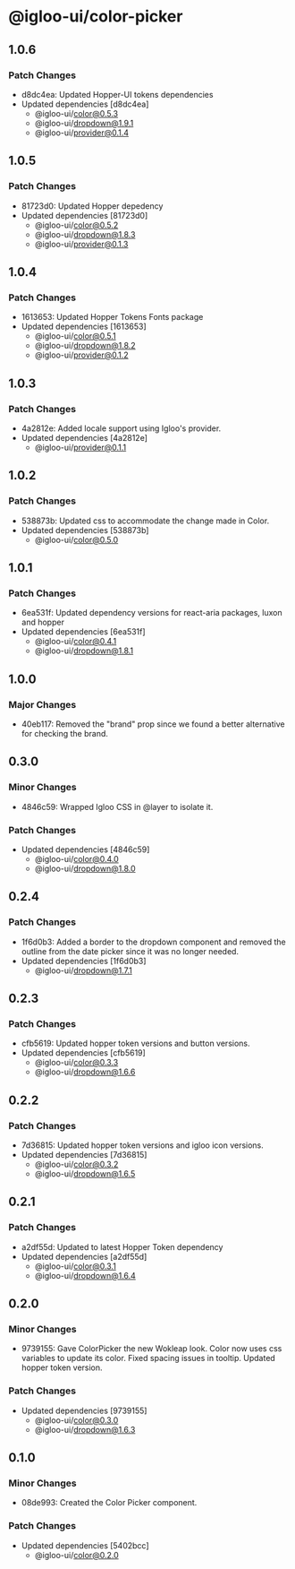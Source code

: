 # @igloo-ui/color-picker

## 1.0.6

### Patch Changes

- d8dc4ea: Updated Hopper-UI tokens dependencies
- Updated dependencies [d8dc4ea]
  - @igloo-ui/color@0.5.3
  - @igloo-ui/dropdown@1.9.1
  - @igloo-ui/provider@0.1.4

## 1.0.5

### Patch Changes

- 81723d0: Updated Hopper depedency
- Updated dependencies [81723d0]
  - @igloo-ui/color@0.5.2
  - @igloo-ui/dropdown@1.8.3
  - @igloo-ui/provider@0.1.3

## 1.0.4

### Patch Changes

- 1613653: Updated Hopper Tokens Fonts package
- Updated dependencies [1613653]
  - @igloo-ui/color@0.5.1
  - @igloo-ui/dropdown@1.8.2
  - @igloo-ui/provider@0.1.2

## 1.0.3

### Patch Changes

- 4a2812e: Added locale support using Igloo's provider.
- Updated dependencies [4a2812e]
  - @igloo-ui/provider@0.1.1

## 1.0.2

### Patch Changes

- 538873b: Updated css to accommodate the change made in Color.
- Updated dependencies [538873b]
  - @igloo-ui/color@0.5.0

## 1.0.1

### Patch Changes

- 6ea531f: Updated dependency versions for react-aria packages, luxon and hopper
- Updated dependencies [6ea531f]
  - @igloo-ui/color@0.4.1
  - @igloo-ui/dropdown@1.8.1

## 1.0.0

### Major Changes

- 40eb117: Removed the "brand" prop since we found a better alternative for checking the brand.

## 0.3.0

### Minor Changes

- 4846c59: Wrapped Igloo CSS in @layer to isolate it.

### Patch Changes

- Updated dependencies [4846c59]
  - @igloo-ui/color@0.4.0
  - @igloo-ui/dropdown@1.8.0

## 0.2.4

### Patch Changes

- 1f6d0b3: Added a border to the dropdown component and removed the outline from the date picker since it was no longer needed.
- Updated dependencies [1f6d0b3]
  - @igloo-ui/dropdown@1.7.1

## 0.2.3

### Patch Changes

- cfb5619: Updated hopper token versions and button versions.
- Updated dependencies [cfb5619]
  - @igloo-ui/color@0.3.3
  - @igloo-ui/dropdown@1.6.6

## 0.2.2

### Patch Changes

- 7d36815: Updated hopper token versions and igloo icon versions.
- Updated dependencies [7d36815]
  - @igloo-ui/color@0.3.2
  - @igloo-ui/dropdown@1.6.5

## 0.2.1

### Patch Changes

- a2df55d: Updated to latest Hopper Token dependency
- Updated dependencies [a2df55d]
  - @igloo-ui/color@0.3.1
  - @igloo-ui/dropdown@1.6.4

## 0.2.0

### Minor Changes

- 9739155: Gave ColorPicker the new Wokleap look. Color now uses css variables to update its color. Fixed spacing issues in tooltip. Updated hopper token version.

### Patch Changes

- Updated dependencies [9739155]
  - @igloo-ui/color@0.3.0
  - @igloo-ui/dropdown@1.6.3

## 0.1.0

### Minor Changes

- 08de993: Created the Color Picker component.

### Patch Changes

- Updated dependencies [5402bcc]
  - @igloo-ui/color@0.2.0
